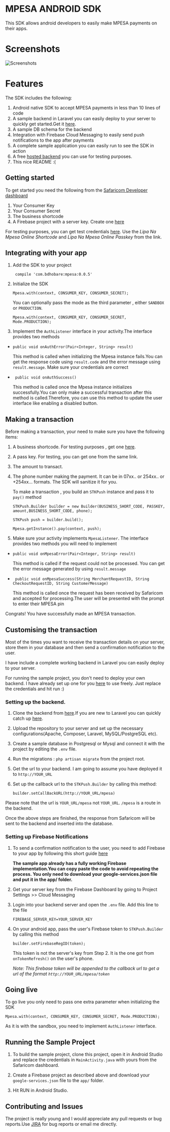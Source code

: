 # MPESA ANDROID SDK
This SDK allows android developers to easily make MPESA payments on their apps.

# Screenshots

![Screenshots](https://github.com/bdhobare/mpesa-android-sdk/blob/master/1.jpg "Sample")

# Features
The SDK includes the following:
1. Android native  SDK to accept MPESA payments in less than 10 lines of code
2. A sample backend in Laravel you can easily deploy to your server to quickly get started.Get it [here](https://github.com/bdhobare/mpesa-android-sdk-backend.git).
3. A sample DB schema for the backend
4. Integration with Firebase Cloud Messaging to easily send push notifications to the app after payments
5. A complete sample application you can easily run to see the SDK in action
6. A free [hosted backend](https://mpesa.bdhobare.com) you can use for testing purposes.
7. This nice README :(

## Getting started
To get started you need the following from the [Safaricom Developer dashboard](https://developer.safaricom.co.ke)
1. Your Consumer Key
2. Your Consumer Secret
3. The business shortcode
4. A Firebase project with a server key. Create one [here](https://console.firebase.google.com/)


For testing purposes, you can get test credentials [here](https://developer.safaricom.co.ke/test_credentials).
Use the *Lipa Na Mpesa Online Shortcode* and *Lipa Na Mpesa Online Passkey* from the link.

## Integrating with your app
1. Add the SDK to your project

    ``` compile 'com.bdhobare:mpesa:0.0.5'```
    
2. Initialize the SDK

    ```Mpesa.with(context, CONSUMER_KEY, CONSUMER_SECRET);```
    
    You can optionally pass the mode as the third parameter , either `SANDBOX` or `PRODUCTION`.
    
    ```Mpesa.with(context, CONSUMER_KEY, CONSUMER_SECRET, Mode.PRODUCTION);```

3. Implement the `AuthListener` interface in your activity.The interface provides two methods

* ```public void onAuthError(Pair<Integer, String> result)```

    This method is called when initializing the Mpesa instance fails.You can get the response code using `result.code` and the error message using `result.message`. Make sure your credentials are correct

* ``` public void onAuthSuccess()``` 

    This method is called once the Mpesa instance initializes successfully.You can only make a successful transaction after this method is called.Therefore, you can use this method to update the user interface like enabling a disabled button.

## Making a transaction
Before making a transaction, your need to make sure you have the following items:
1. A business shortcode. For testing purposes , get one [here](https://developer.safaricom.co.ke/test_credentials).
2. A pass key. For testing, you can get one from the same link.
3. The amount to transact.
4. The phone number making the payment. It can be in 07xx.. or 254xx.. or +254xx... formats. The SDK will sanitize it for you.

    To make a transaction , you build an `STKPush` instance and pass it to `pay()` method
    
    ```STKPush.Builder builder = new Builder(BUSINESS_SHORT_CODE, PASSKEY, amount,BUSINESS_SHORT_CODE, phone);```
    
    ```STKPush push = builder.build();```
    
    ```Mpesa.getInstance().pay(context, push);```
5. Make sure your activity implements `MpesaListener`. The interface provides two methods you will need to implement

 * ```public void onMpesaError(Pair<Integer, String> result)```
 
    This method is called if the request could not be processed. You can get the error message generated by using `result.message`
 
 * ``` public void onMpesaSuccess(String MerchantRequestID, String CheckoutRequestID, String CustomerMessage)```
 
    This method is called once the request has been received by Safaricom and accepted for processing.The user will be presented with the prompt to enter their MPESA pin
 

Congrats! You have successfully made an MPESA transaction.


## Customising the transaction
Most of the times you want to receive the transaction details on your server, store them in your database and then send a confirmation notification to the user.

I have include a complete working backend in Laravel you can easily deploy to your server.

For running the sample project, you don't need to deploy your own backend. I have already set up one for you [here](https://mpesa.bdhobare.com/mpesa) to use freely. Just replace the credentials and hit run :)

### Setting up the backend.
1. Clone the backend from [here](https://github.com/bdhobare/mpesa-android-sdk-backend.git).If you are new to Laravel you can quickly catch up [here](https://www.parthpatel.net/laravel-tutorial-for-beginner-5-4/).
2. Upload the repository to your server and set up the necessary configurations(Apache, Composer, Laravel, MySQL/PostgreSQL etc).
3. Create a sample database in Postgresql or Mysql and connect it with the project by editing the `.env` file.
4. Run the migrations : `php artisan migrate` from the project root.
5. Get the url to your backend. I am going to assume you have deployed it to `http://YOUR_URL`
6. Set up the callback url to the `STKPush.Builder` by calling this method:

    ```builder.setCallBackURL(http://YOUR_URL/mpesa)```

 Please note that the url is `YOUR_URL/mpesa` not `YOUR_URL`.  `/mpesa` is a route in the backend.
    
Once the above steps are finished, the response from Safaricom will be sent to the backend and inserted into the database.

### Setting up Firebase Notifications

1. To send a confirmation notification to the user, you need to add Firebase to your app by following this short guide [here](https://firebase.google.com/docs/cloud-messaging/android/client)

    **The sample app already has a fully working Firebase implementation.You can copy paste the code to avoid repeating the process. You only need to download your google-services.json file and put it in the app/ folder.**

2. Get your server key from the Firebase Dashboard by going to Project Settings >> Cloud Messaging

3. Login into your backend server and open the `.env` file. Add this line to the file

    ``FIREBASE_SERVER_KEY=YOUR_SERVER_KEY``
4. On your android app, pass the user's Firebase token  to `STKPush.Builder` by calling this method

    ```builder.setFirebaseRegID(token);```
    
    This token is not the server's key from Step 2. It is the one got from `onTokenRefresh()` on the user's phone.

    *Note: This firebase token will be appended to the callback url to get a url of the format `http://YOUR_URL/mpesa/token`*

## Going live
To go live you only need to pass one extra parameter when initializing the SDK

   ``` Mpesa.with(context, CONSUMER_KEY, CONSUMER_SECRET, Mode.PRODUCTION); ```
 
As it is with the sandbox, you need to implement `AuthListener` interface.
    
## Running the Sample Project
1. To build the sample project, clone this project, open it in Android Studio and replace the credentials in  `MainActivity.java` with yours from the Safaricom dashboard. 

2. Create a Firebase project as described above and download your `google-services.json` file to the `app/` folder.

3. Hit RUN in Android Studio.

## Contributing and Issues
The project is really young and I would appreciate any pull requests or bug reports.Use [JIRA](https://issues.sonatype.org/browse/OSSRH-35483) for bug reports or email me directly.



